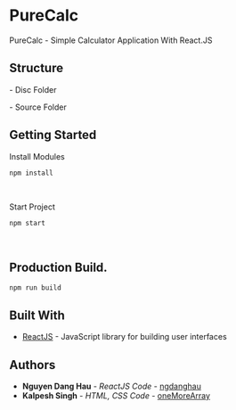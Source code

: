 # PureCalc
PureCalc - Simple Calculator Application With React.JS

## Structure
<p> - Disc Folder</p>
<p> - Source Folder</p>

## Getting Started
<p>Install Modules</p>
<pre><code>npm install</code></pre>
<br/> 
<p>Start Project</p>
<pre><code>npm start</code></pre><br/> 

## Production Build.
<pre><code>npm run build</code></pre> 

## Built With

* [ReactJS](https://reactjs.org/) - JavaScript library for building user interfaces 

## Authors

* **Nguyen Dang Hau** - *ReactJS Code* - [ngdanghau](https://github.com/ngdanghau)
* **Kalpesh Singh** - *HTML, CSS Code* - [oneMoreArray](dribbble.com/oneMoreArray)
